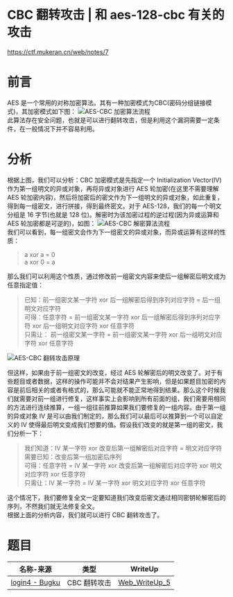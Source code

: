<!-- CBC 翻转攻击 -->
<!-- 和 aes-128-cbc 有关的攻击 -->
# CBC 翻转攻击 | 和 aes-128-cbc 有关的攻击

https://ctf.mukeran.cn/web/notes/7

前言
====
AES 是一个常用的对称加密算法。其有一种加密模式为CBC(密码分组链接模式)，其加密模式如下图：
![AES-CBC 加密算法流程](https://ctf.mukeran.cn/static/img/Web_Note_7_1.png)  
此算法存在安全问题，也就是可以进行翻转攻击，但是利用这个漏洞需要一定条件，在一般情况下并不容易利用。

分析
====
根据上图，我们可以分析：CBC 加密模式是先指定一个 Initialization Vector(IV) 作为第一组明文的异或对象，再将异或对象进行 AES 轮加密(在这里不需要理解 AES 轮加密内容)，然后将加密后的密文作为下一组明文的异或对象，如此重复，得到每一组密文，进行拼接，得到最终密文。对于 AES-128，我们的每一个明文分组是 16 字节(也就是 128 位)。解密时为该加密过程的逆过程(因为异或运算和 AES 轮加密都是可逆的)，如图：
![AES-CBC 解密算法流程](https://ctf.mukeran.cn/static/img/Web_Note_7_2.png)  
我们可以看到，每一组密文会作为下一组密文的异或对象，而异或运算有这样的性质：  
> a xor a = 0  
> a xor 0 = a  

那么我们可以利用这个性质，通过修改前一组密文内容来使后一组解密后明文成为任意指定值：
> 已知：前一组密文某一字符 xor 后一组解密后得到序列对应字符 = 后一组明文对应字符  
> 可得：任意字符 = 前一组密文某一字符 xor 后一组解密后得到序列对应字符 xor 后一组明文对应字符 xor 任意字符  
> 只需让： 前一组密文某一字符 = 前一组密文某一字符 xor 后一组明文对应字符 xor 任意字符

![AES-CBC 翻转攻击原理](https://ctf.mukeran.cn/static/img/Web_Note_7_3.png)

但这样，如果由于前一组密文的改变，经过 AES 轮解密后的明文改变了。对于有些题目或者数据，这样的操作可能并不会对结果产生影响，但是如果题目加密的内容是前后相关的或者有格式的，那么可能就不能正常地得到结果。那么这个时候我们就需要对前一组进行修复，这样事实上会影响到所有前面的组，我们需要用相同的方法进行连续推算，一组一组往前推算如果我们要修复的一组内容。由于第一组的异或对象 IV 是可以由我们制定的，那么我们可以最后可以推算到一个可以自定义的 IV 使得最后明文变成我们想要的值。假设我们改变的就是第一组的密文，我们分析一下：
> 我们知道：IV 某一字符 xor 改变后第一组解密后对应字符 = 明文对应字符  
> 需要已知：改变后第一组加密后序列  
> 可得：任意字符 = IV 某一字符 xor 改变后第一组解密后对应字符 xor 明文对应字符 xor 任意字符  
> 只需让：IV 某一字符 = IV 某一字符 xor 明文对应字符 xor 任意字符

这个情况下，我们要修复全文一定要知道我们改变后密文通过相同密钥轮解密后的序列，不然我们就无法修复全文。  
根据上面的分析内容，我们就可以进行 CBC 翻转攻击了。

题目
====
|名称-来源|类型|WriteUp|
|--------|---|--------|
|[login4 - Bugku](https://ctf.bugku.com/challenges#login4)|CBC 翻转攻击|[Web_WriteUp_5](https://ctf.mukeran.cn/web/writeups/5)